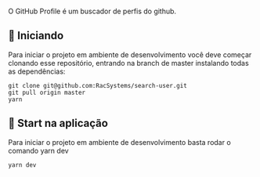 <br/>
O GitHub Profile é um buscador de perfis do github.

<br/>


## 🚀 **Iniciando**

Para iniciar o projeto em ambiente de desenvolvimento você deve começar clonando esse repositório, entrando na branch de master instalando todas as dependências:

```
git clone git@github.com:RacSystems/search-user.git
git pull origin master
yarn 
```

## 🚀 **Start na aplicação**
Para iniciar o projeto em ambiente de desenvolvimento basta rodar o comando yarn dev
```
yarn dev
```
